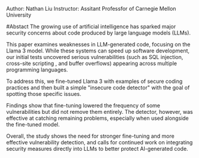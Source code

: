 Author: Nathan Liu
Instructor: Assitant Professfor of Carnegie Mellon University

#Abstact
The growing use of artificial intelligence has sparked major security concerns about code produced by large language models (LLMs). 

This paper examines weaknesses in LLM-generated code, focusing on the Llama 3 model. While these systems can speed up software development, our initial tests uncovered serious vulnerabilities (such as SQL injection, cross-site scripting , and buffer overflows) appearing across multiple programming languages. 

To address this, we fine-tuned Llama 3 with examples of secure coding practices and then built a simple "insecure code detector" with the goal of spotting those specific issues. 

Findings show that fine-tuning lowered the frequency of some vulnerabilities but did not remove them entirely. The detector, however, was effective at catching remaining problems, especially when used alongside the fine-tuned model. 

Overall, the study shows the need for stronger fine-tuning and more effective vulnerability detection, and calls for continued work on integrating security measures directly into LLMs to better protect AI-generated code.
